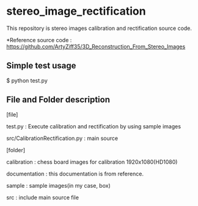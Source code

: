 # stereo_image_rectification

This repository is stereo images calibration and rectification source code.

*Reference source code : https://github.com/ArtyZiff35/3D_Reconstruction_From_Stereo_Images

## Simple test usage

$ python test.py


## File and Folder description

[file]

test.py : Execute calibration and rectification by using sample images

src/CalibrationRectification.py : main source


[folder] 

calibration : chess board images for calibration 1920x1080(HD1080)

documentation : this documentation is from reference.

sample : sample images(in my case, box)

src : include main source file

